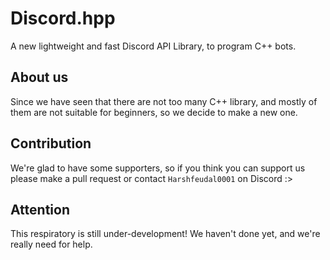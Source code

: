 # Discord.hpp
 A new lightweight and fast Discord API Library, to program C++ bots.

## About us
 Since we have seen that there are not too many C++ library, and mostly of them are not suitable for beginners, so we decide to make a new one.

## Contribution
 We're glad to have some supporters, so if you think you can support us please make a pull request or contact `Harshfeudal0001` on Discord :>

## Attention
 This respiratory is still under-development! We haven't done yet, and we're really need for help.